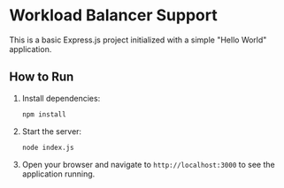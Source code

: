 # Workload Balancer Support

This is a basic Express.js project initialized with a simple "Hello World" application.

## How to Run

1. Install dependencies:
   ```bash
   npm install
   ```

2. Start the server:
   ```bash
   node index.js
   ```

3. Open your browser and navigate to `http://localhost:3000` to see the application running.
